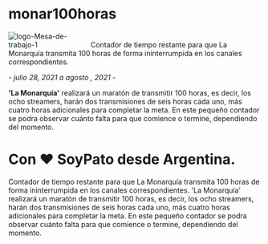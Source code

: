 # monar100horas
<img class="monarLogo" src="https://i.ibb.co/5LgksY9/logo-Mesa-de-trabajo-1.png" alt="logo-Mesa-de-trabajo-1" border="0" style="max-width: 10rem;">
Contador de tiempo restante para que La Monarquía transmita 100 horas de forma ininterrumpida en los canales correspondientes.

*- julio 28, 2021 a agosto , 2021 -*

**'La Monarquía'** realizará un maratón de transmitir 100 horas, es decir, los ocho streamers, harán dos transmisiones de seis horas cada uno, más cuatro horas adicionales para completar la meta.
En este pequeño contador se podra observar cuánto falta para que comience o termine, dependiendo del momento.

Con ♥ SoyPato desde Argentina.
=======
Contador de tiempo restante para que La Monarquía transmita 100 horas de forma ininterrumpida en los canales correspondientes.
'La Monarquía' realizará un maratón de transmitir 100 horas, es decir, los ocho streamers, harán dos transmisiones de seis horas cada uno, más cuatro horas adicionales para completar la meta.
En este pequeño contador se podra observar cuánto falta para que comience o termine, dependiendo del momento.
